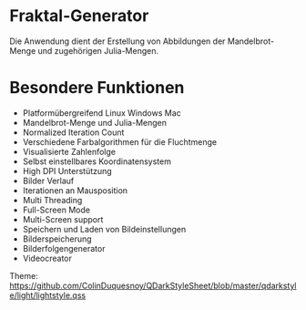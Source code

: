 # Fraktal-Generator

Die Anwendung dient der Erstellung von Abbildungen der Mandelbrot-Menge und zugehörigen Julia-Mengen.

# Besondere Funktionen
- Platformübergreifend Linux Windows Mac
- Mandelbrot-Menge und Julia-Mengen
- Normalized Iteration Count
- Verschiedene Farbalgorithmen für die Fluchtmenge
- Visualisierte Zahlenfolge
- Selbst einstellbares Koordinatensystem
- High DPI Unterstützung
- Bilder Verlauf
- Iterationen an Mausposition
- Multi Threading
- Full-Screen Mode
- Multi-Screen support
- Speichern und Laden von Bildeinstellungen
- Bilderspeicherung
- Bilderfolgengenerator
- Videocreator


Theme:
https://github.com/ColinDuquesnoy/QDarkStyleSheet/blob/master/qdarkstyle/light/lightstyle.qss

